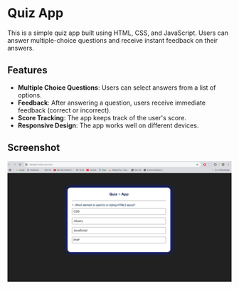 # Quiz App

This is a simple quiz app built using HTML, CSS, and JavaScript. Users can answer multiple-choice questions and receive instant feedback on their answers.

## Features

- **Multiple Choice Questions**: Users can select answers from a list of options.
- **Feedback**: After answering a question, users receive immediate feedback (correct or incorrect).
- **Score Tracking**: The app keeps track of the user's score.
- **Responsive Design**: The app works well on different devices.

## Screenshot

![image-1](./1.png)
